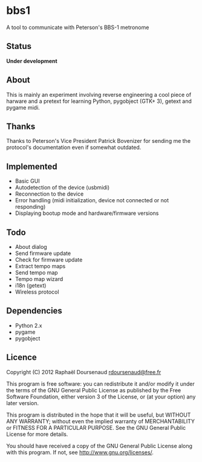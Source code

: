 bbs1
====
A tool to communicate with Peterson's BBS-1 metronome

Status
------
**Under development**

About
-----
This is mainly an experiment involving reverse engineering a cool piece of harware and a pretext for learning Python, pygobject (GTK+ 3), getext and pygame midi.

Thanks
------
Thanks to Peterson's Vice President Patrick Bovenizer for sending me the protocol's documentation even if somewhat outdated.

Implemented
-----------
- Basic GUI
- Autodetection of the device (usbmidi)
- Reconnection to the device
- Error handling (midi initialization, device not connected or not responding)
- Displaying bootup mode and hardware/firmware versions

Todo
----
- About dialog
- Send firmware update
- Check for firmware update
- Extract tempo maps
- Send tempo map
- Tempo map wizard
- i18n (getext)
- Wireless protocol

Dependencies
------------
- Python 2.x
- pygame
- pygobject

Licence
-------
Copyright (C) 2012 Raphaël Doursenaud <rdoursenaud@free.fr>

 This program is free software: you can redistribute it and/or modify
 it under the terms of the GNU General Public License as published by
 the Free Software Foundation, either version 3 of the License, or
 (at your option) any later version.

 This program is distributed in the hope that it will be useful,
 but WITHOUT ANY WARRANTY; without even the implied warranty of
 MERCHANTABILITY or FITNESS FOR A PARTICULAR PURPOSE.  See the
 GNU General Public License for more details.

 You should have received a copy of the GNU General Public License
 along with this program.  If not, see <http://www.gnu.org/licenses/>.
